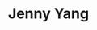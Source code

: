 ---
user: junchao
title: Jenny Yang
position: Director of Innovation, Strategy & Design
company: CBi
featured: false
---